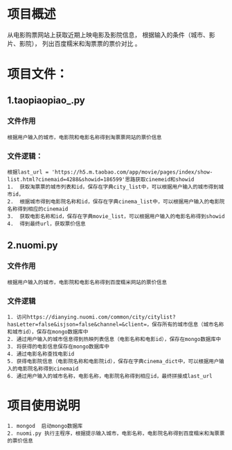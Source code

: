 # 项目概述
从电影购票网站上获取近期上映电影及影院信息，
根据输入的条件（城市、影片、影院），
列出百度糯米和淘票票的票价对比 。

# 项目文件：  

## 1.taopiaopiao_.py

### 文件作用
    根据用户输入的城市，电影院和电影名称得到淘票票网站的票价信息
### 文件逻辑：
    根据last_url = 'https://h5.m.taobao.com/app/movie/pages/index/show-list.html?cinemaid=4288&showid=186599'思路获取cinemeid和showid
    1.  获取淘票票的城市列表和id，保存在字典city_list中，可以根据用户输入的城市得到城市id，
    2.  根据城市得到电影院名称和id，保存在字典cinema_list中，可以根据用户输入的电影院名称得到相应的cinemaid
    3.  获取电影名称和id，保存在字典movie_list，可以根据用户输入的电影名称得到showid
    4.  得到最终url，获取票价信息


## 2.nuomi.py

### 文件作用
    根据用户输入的城市，电影院和电影名称得到百度糯米网站的票价信息

### 文件逻辑
    1. 访问https://dianying.nuomi.com/common/city/citylist?hasLetter=false&isjson=false&channel=&client=，保存所有的城市信息（城市名称和城市id），保存在mongo数据库中
    2. 通过用户输入的城市信息得到热映列表信息（电影名称和电影id），保存在mongo数据库中
    3. 将获得的电影信息保存在mongo数据库中
    4. 通过电影名称查找电影id
    5. 获得电影院信息（电影院名称和电影院id），保存在字典cinema_dict中，可以根据用户输入的电影院名称得到cinemaid
    6. 通过用户输入的城市名称，电影名称，电影院名称得到相应id，最终拼接成last_url

# 项目使用说明
    1. mongod  启动mongo数据库
    2. nuomi.py 执行主程序，根据提示输入城市，电影名称，电影院名称得到百度糯米和淘票票的票价信息